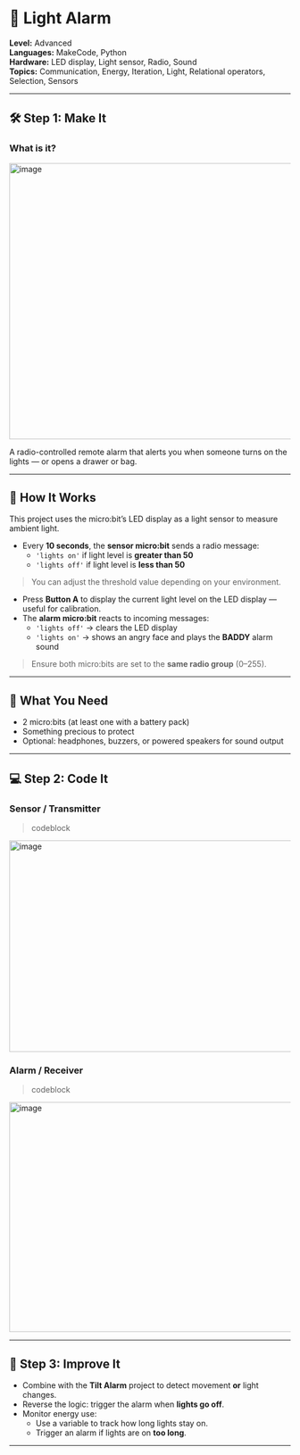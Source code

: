 

# 🔦 Light Alarm

**Level:** Advanced  
**Languages:** MakeCode, Python  
**Hardware:** LED display, Light sensor, Radio, Sound  
**Topics:** Communication, Energy, Iteration, Light, Relational operators, Selection, Sensors

---

## 🛠️ Step 1: Make It

### What is it?

<img width="853" height="495" alt="image" src="https://github.com/user-attachments/assets/9b9069df-4dae-45b4-b95f-d5acf8630700" />


A radio-controlled remote alarm that alerts you when someone turns on the lights — or opens a drawer or bag.

---

## 🧠 How It Works

This project uses the micro:bit’s LED display as a light sensor to measure ambient light.

- Every **10 seconds**, the **sensor micro:bit** sends a radio message:
  - `'lights on'` if light level is **greater than 50**
  - `'lights off'` if light level is **less than 50**

> You can adjust the threshold value depending on your environment.

- Press **Button A** to display the current light level on the LED display — useful for calibration.
- The **alarm micro:bit** reacts to incoming messages:
  - `'lights off'` → clears the LED display
  - `'lights on'` → shows an angry face and plays the **BADDY** alarm sound

> Ensure both micro:bits are set to the **same radio group** (0–255).

---

## 🧰 What You Need

- 2 micro:bits (at least one with a battery pack)  
- Something precious to protect  
- Optional: headphones, buzzers, or powered speakers for sound output

---

## 💻 Step 2: Code It

### Sensor / Transmitter

> codeblock

<img width="826" height="379" alt="image" src="https://github.com/user-attachments/assets/5a9abc4f-8beb-4b5d-bac6-f34f0c5c7454" />


### Alarm / Receiver

> codeblock

<img width="819" height="412" alt="image" src="https://github.com/user-attachments/assets/2a31a4af-7162-4837-ac28-dea30aa8cf0f" />


---

## 🚀 Step 3: Improve It

- Combine with the **Tilt Alarm** project to detect movement **or** light changes.
- Reverse the logic: trigger the alarm when **lights go off**.
- Monitor energy use:
  - Use a variable to track how long lights stay on.
  - Trigger an alarm if lights are on **too long**.

---
